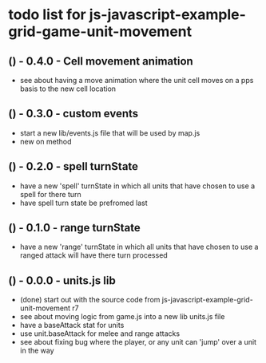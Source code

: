 # todo list for js-javascript-example-grid-game-unit-movement

## () - 0.4.0 - Cell movement animation
* see about having a move animation where the unit cell moves on a pps basis to the new cell location

## () - 0.3.0 - custom events
* start a new lib/events.js file that will be used by map.js
* new on method

## () - 0.2.0 - spell turnState
* have a new 'spell' turnState in which all units that have chosen to use a spell for there turn
* have spell turn state be prefromed last

## () - 0.1.0 - range turnState
* have a new 'range' turnState in which all units that have chosen to use a ranged attack will have there turn processed

## () - 0.0.0 - units.js lib
* (done) start out with the source code from js-javascript-example-grid-unit-movement r7
* see about moving logic from game.js into a new lib units.js file
* have a baseAttack stat for units
* use unit.baseAttack for melee and range attacks
* see about fixing bug where the player, or any unit can 'jump' over a unit in the way
